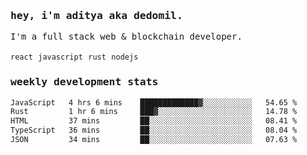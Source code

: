 <samp>
    <h3>hey, i'm aditya aka dedomil.</h3>
    I'm a full stack web & blockchain developer. 
    <br />
    <br />
    <code>react</code> <code>javascript</code> <code>rust</code> <code>nodejs</code>
    <h3>weekly development stats</h3>
    <!--START_SECTION:waka-->

```txt
JavaScript   4 hrs 6 mins    █████████████▓░░░░░░░░░░░   54.65 %
Rust         1 hr 6 mins     ███▓░░░░░░░░░░░░░░░░░░░░░   14.78 %
HTML         37 mins         ██░░░░░░░░░░░░░░░░░░░░░░░   08.41 %
TypeScript   36 mins         ██░░░░░░░░░░░░░░░░░░░░░░░   08.04 %
JSON         34 mins         ██░░░░░░░░░░░░░░░░░░░░░░░   07.63 %
```

<!--END_SECTION:waka-->
</samp>
